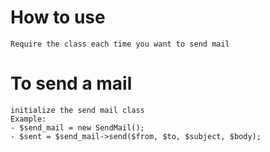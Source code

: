 # How to use
	Require the class each time you want to send mail


# To send a mail
	initialize the send mail class
	Example:
	- $send_mail = new SendMail(); 
    - $sent = $send_mail->send($from, $to, $subject, $body);